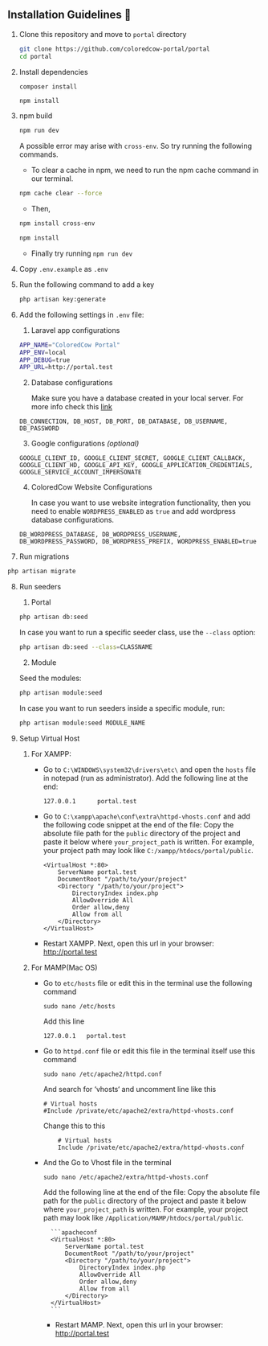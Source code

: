 ## Installation Guidelines :rocket:

1. Clone this repository and move to `portal` directory
   ```sh
   git clone https://github.com/coloredcow-portal/portal
   cd portal
   ```

2. Install dependencies
   ```sh
   composer install 
   ```
   ```
   npm install
   ```

3. npm build
   ```sh
   npm run dev
   ```
    A possible error may arise with `cross-env`. So try running the following commands.
   - To clear a cache in npm, we need to run the npm cache command in our terminal.
   ```sh
   npm cache clear --force
   ```
   - Then, 
   ```sh
   npm install cross-env
   
   npm install
   ```
   - Finally try running `npm run dev`


4. Copy `.env.example` as `.env`


5. Run the following command to add a key
   ```sh
   php artisan key:generate
   ```

6. Add the following settings in `.env` file:
    1. Laravel app configurations
    ```sh
    APP_NAME="ColoredCow Portal"
    APP_ENV=local
    APP_DEBUG=true
    APP_URL=http://portal.test
    ```

    2. Database configurations

        Make sure you have a database created in your local server.
        For more info check this [link](https://www.youtube.com/watch?v=4geOENi3--M)

    ```
    DB_CONNECTION, DB_HOST, DB_PORT, DB_DATABASE, DB_USERNAME, DB_PASSWORD
    ```


    3. Google configurations _(optional)_
    ```
    GOOGLE_CLIENT_ID, GOOGLE_CLIENT_SECRET, GOOGLE_CLIENT_CALLBACK, GOOGLE_CLIENT_HD, GOOGLE_API_KEY, GOOGLE_APPLICATION_CREDENTIALS, GOOGLE_SERVICE_ACCOUNT_IMPERSONATE
    ```

    4. ColoredCow Website Configurations

        In case you want to use website integration functionality, then you need to enable `WORDPRESS_ENABLED` as `true` and add wordpress database configurations.

    ```
    DB_WORDPRESS_DATABASE, DB_WORDPRESS_USERNAME, DB_WORDPRESS_PASSWORD, DB_WORDPRESS_PREFIX, WORDPRESS_ENABLED=true
    ```

7. Run migrations
```sh
php artisan migrate
```

8. Run seeders
    1. Portal
    ```sh
    php artisan db:seed
    ```
    In case you want to run a specific seeder class, use the ```--class``` option:
    ```sh
    php artisan db:seed --class=CLASSNAME
    ```
    2. Module

    Seed the modules:
    ```sh
    php artisan module:seed
    ```
    In case you want to run seeders inside a specific module, run:
    ```sh
    php artisan module:seed MODULE_NAME
    ```

9. Setup Virtual Host
    1. For XAMPP:
         - Go to `C:\WINDOWS\system32\drivers\etc\` and open the `hosts` file in notepad (run as administrator). Add the following line at the end:

             ```
             127.0.0.1      portal.test
             ```

       - Go to `C:\xampp\apache\conf\extra\httpd-vhosts.conf` and add the following code snippet at the end of the file:
        Copy the absolute file path for the `public` directory of the project and paste it below where `your_project_path` is written. For example, your project path may look like `C:/xampp/htdocs/portal/public`.

            ```apacheconf
            <VirtualHost *:80>
                ServerName portal.test
                DocumentRoot "/path/to/your/project"
                <Directory "/path/to/your/project">
                    DirectoryIndex index.php
                    AllowOverride All
                    Order allow,deny
                    Allow from all
                </Directory>
            </VirtualHost>
            ```

       - Restart XAMPP. Next, open this url in your browser: http://portal.test
    
    2. For MAMP(Mac OS)
       - Go to `etc/hosts` file or edit this in the terminal use the following command
            ```
            sudo nano /etc/hosts
            ```
            Add this line 
            ```
            127.0.0.1   portal.test
            ```

       - Go to `httpd.conf` file or edit this file in the terminal itself use this command
            ```
            sudo nano /etc/apache2/httpd.conf
            ```
            And search for ‘vhosts‘ and uncomment line like this
            ```
            # Virtual hosts
            #Include /private/etc/apache2/extra/httpd-vhosts.conf
            ```
            Change this to this
            ```
                # Virtual hosts
                Include /private/etc/apache2/extra/httpd-vhosts.conf
            ```
        - And the Go to Vhost file in the terminal 
            ```
            sudo nano /etc/apache2/extra/httpd-vhosts.conf
            ```
            Add the following line at the end of the file: 
            Copy the absolute file path for the `public` directory of the project and paste it below where `your_project_path` is written. For example, your project path may look like `/Application/MAMP/htdocs/portal/public`.

                ```apacheconf
                <VirtualHost *:80>
                    ServerName portal.test
                    DocumentRoot "/path/to/your/project"
                    <Directory "/path/to/your/project">
                        DirectoryIndex index.php
                        AllowOverride All
                        Order allow,deny
                        Allow from all
                    </Directory>
                </VirtualHost>
                ```
          - Restart MAMP. Next, open this url in your browser: http://portal.test
